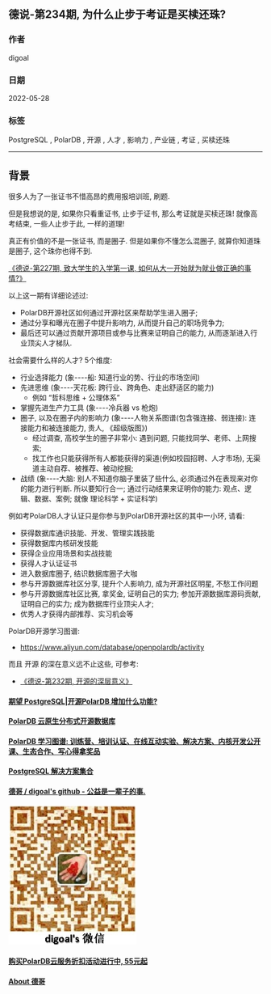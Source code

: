 ## 德说-第234期, 为什么止步于考证是买椟还珠?    
                                                    
### 作者                                                    
digoal                                                    
                                                    
### 日期                                                    
2022-05-28                                         
                                                    
### 标签                                                    
PostgreSQL , PolarDB , 开源 , 人才 , 影响力 , 产业链 , 考证 , 买椟还珠                                    
                                                    
----                                      
                                                    
## 背景    
很多人为了一张证书不惜高昂的费用报培训班, 刷题.    
  
但是我想说的是, 如果你只看重证书, 止步于证书, 那么考证就是买椟还珠! 就像高考结束, 一些人止步于此, 一样的道理!    
  
真正有价值的不是一张证书, 而是圈子. 但是如果你不懂怎么混圈子, 就算你知道珠是圈子, 这个珠你也得不到.    
  
[《德说-第227期, 致大学生的入学第一课, 如何从大一开始就为就业做正确的事情?》](../202305/20230513_01.md)    
  
以上这一期有详细论述过:  
- PolarDB开源社区如何通过开源社区来帮助学生进入圈子;   
- 通过分享和曝光在圈子中提升影响力, 从而提升自己的职场竞争力;   
- 最后还可以通过贡献开源项目或参与比赛来证明自己的能力, 从而逐渐进入行业顶尖人才梯队.    
  
社会需要什么样的人才?   5个维度:        
- 行业选择能力 (象----船: 知道行业的势、行业的市场空间)      
- 先进思维 (象----天花板: 跨行业、跨角色、走出舒适区的能力)    
    - 例如 “哲科思维 + 公理体系”      
- 掌握先进生产力工具 (象----冷兵器 vs 枪炮)      
- 圈子, 以及在圈子内的影响力 (象----人物关系图谱(包含强连接、弱连接): 连接能力和被连接能力, 贵人, 《超级版图》)    
    - 经过调查, 高校学生的圈子非常小: 遇到问题, 只能找同学、老师、上网搜索;   
    - 找工作也只能获得所有人都能获得的渠道(例如校园招聘、人才市场), 无渠道主动自荐、被推荐、被动挖掘;      
- 战绩 (象----大脑: 别人不知道你脑子里装了些什么, 必须通过外在表现来对你的能力进行判断.   所以要知行合一;   通过行动结果来证明你的能力: 观点、逻辑、数据、案例;   就像 理论科学 + 实证科学)       
  
例如考PolarDB人才认证只是你参与到PolarDB开源社区的其中一小环, 请看:    
- 获得数据库通识技能、开发、管理实践技能  
- 获得数据库内核研发技能  
- 获得企业应用场景和实战技能  
- 获得人才认证证书  
- 进入数据库圈子, 结识数据库圈子大咖  
- 参与开源数据库社区分享, 提升个人影响力, 成为开源社区明星, 不愁工作问题  
- 参与开源数据库社区比赛, 拿奖金, 证明自己的实力; 参加开源数据库源码贡献, 证明自己的实力; 成为数据库行业顶尖人才;  
- 优秀人才获得内部推荐、实习机会等  
  
PolarDB开源学习图谱:   
- https://www.aliyun.com/database/openpolardb/activity  
  
  
而且 开源 的深在意义远不止这些, 可参考:  
- [《德说-第232期, 开源的深层意义》](../202305/20230528_02.md)    
  
  
#### [期望 PostgreSQL|开源PolarDB 增加什么功能?](https://github.com/digoal/blog/issues/76 "269ac3d1c492e938c0191101c7238216")
  
  
#### [PolarDB 云原生分布式开源数据库](https://github.com/ApsaraDB "57258f76c37864c6e6d23383d05714ea")
  
  
#### [PolarDB 学习图谱: 训练营、培训认证、在线互动实验、解决方案、内核开发公开课、生态合作、写心得拿奖品](https://www.aliyun.com/database/openpolardb/activity "8642f60e04ed0c814bf9cb9677976bd4")
  
  
#### [PostgreSQL 解决方案集合](../201706/20170601_02.md "40cff096e9ed7122c512b35d8561d9c8")
  
  
#### [德哥 / digoal's github - 公益是一辈子的事.](https://github.com/digoal/blog/blob/master/README.md "22709685feb7cab07d30f30387f0a9ae")
  
  
![digoal's wechat](../pic/digoal_weixin.jpg "f7ad92eeba24523fd47a6e1a0e691b59")
  
  
#### [购买PolarDB云服务折扣活动进行中, 55元起](https://www.aliyun.com/activity/new/polardb-yunparter?userCode=bsb3t4al "e0495c413bedacabb75ff1e880be465a")
  
  
#### [About 德哥](https://github.com/digoal/blog/blob/master/me/readme.md "a37735981e7704886ffd590565582dd0")
  
